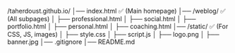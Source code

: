 /taherdoust.github.io/
│── index.html    ✅ (Main homepage)
│── /weblog/      ✅ (All subpages)
│    ├── professional.html
│    ├── social.html
│    ├── portfolio.html
│    ├── personal.html
│    ├── coaching.html
│── /static/      ✅ (For CSS, JS, images)
│    ├── style.css
│    ├── script.js
│    ├── logo.png
│    ├── banner.jpg
│── .gitignore
│── README.md
